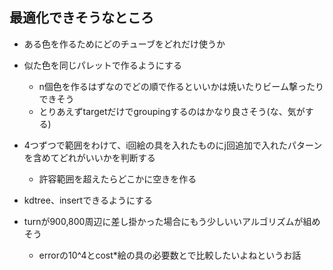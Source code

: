 ## 最適化できそうなところ

- ある色を作るためにどのチューブをどれだけ使うか

- 似た色を同じパレットで作るようにする
  - n個色を作るはずなのでどの順で作るといいかは焼いたりビーム撃ったりできそう
  - とりあえずtargetだけでgroupingするのはかなり良さそう(な、気がする)
- 4つずつで範囲をわけて、i回絵の具を入れたものにj回追加で入れたパターンを含めてどれがいいかを判断する
  - 許容範囲を超えたらどこかに空きを作る
- kdtree、insertできるようにする

- turnが900,800周辺に差し掛かった場合にもう少しいいアルゴリズムが組めそう
  - errorの10^4とcost*絵の具の必要数とで比較したいよねというお話